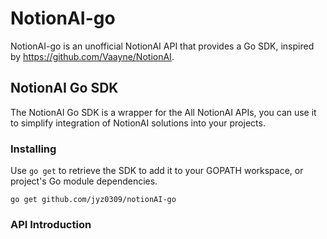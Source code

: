# NotionAI-go
NotionAI-go is an unofficial NotionAI API that provides a Go SDK, inspired by https://github.com/Vaayne/NotionAI.

## NotionAI Go SDK
The NotionAI Go SDK is a wrapper for the All NotionAI APIs, you can use it to simplify integration of NotionAI solutions into your projects.

### Installing
Use `go get` to retrieve the SDK to add it to your GOPATH workspace, or project's Go module dependencies.
```
go get github.com/jyz0309/notionAI-go
```

### API Introduction
